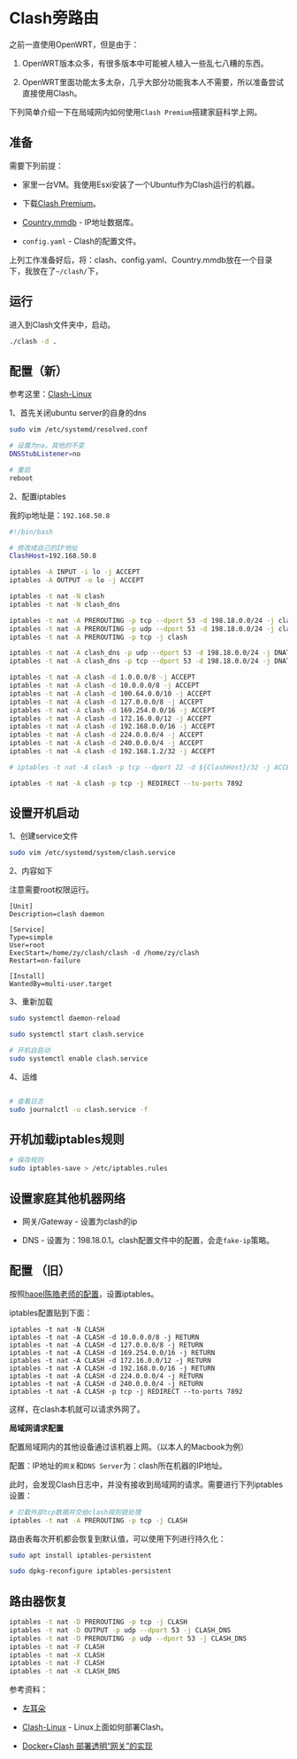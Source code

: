 # Clash旁路由

之前一直使用OpenWRT，但是由于：

1. OpenWRT版本众多，有很多版本中可能被人植入一些乱七八糟的东西。

2. OpenWRT里面功能太多太杂，几乎大部分功能我本人不需要，所以准备尝试直接使用Clash。

下列简单介绍一下在局域网内如何使用`Clash Premium`搭建家庭科学上网。


## 准备

需要下列前提：

- 家里一台VM。我使用Esxi安装了一个Ubuntu作为Clash运行的机器。

- 下载[Clash Premium](https://github.com/Dreamacro/clash/releases/tag/premium)。

- [Country.mmdb](https://github.com/Dreamacro/maxmind-geoip/releases/latest/download/Country.mmdb) - IP地址数据库。

- `config.yaml` - Clash的配置文件。


上列工作准备好后，将：clash、config.yaml、Country.mmdb放在一个目录下，我放在了`~/clash/`下，


## 运行

进入到Clash文件夹中，启动。

```bash
./clash -d . 
```

## 配置（新）

参考这里：[Clash-Linux](https://github.com/yuanlam/Clash-Linux)


1、首先关闭ubuntu server的自身的dns

```bash
sudo vim /etc/systemd/resolved.conf

# 设置为no，其他的不变
DNSStubListener=no

# 重启
reboot
```


2、配置iptables


我的ip地址是：`192.168.50.8`

```bash
#!/bin/bash

# 修改成自己的IP地址
ClashHost=192.168.50.8

iptables -A INPUT -i lo -j ACCEPT
iptables -A OUTPUT -o lo -j ACCEPT

iptables -t nat -N clash
iptables -t nat -N clash_dns

iptables -t nat -A PREROUTING -p tcp --dport 53 -d 198.18.0.0/24 -j clash_dns
iptables -t nat -A PREROUTING -p udp --dport 53 -d 198.18.0.0/24 -j clash_dns
iptables -t nat -A PREROUTING -p tcp -j clash

iptables -t nat -A clash_dns -p udp --dport 53 -d 198.18.0.0/24 -j DNAT --to-destination ${ClashHost}:53
iptables -t nat -A clash_dns -p tcp --dport 53 -d 198.18.0.0/24 -j DNAT --to-destination ${ClashHost}:53

iptables -t nat -A clash -d 1.0.0.0/8 -j ACCEPT
iptables -t nat -A clash -d 10.0.0.0/8 -j ACCEPT
iptables -t nat -A clash -d 100.64.0.0/10 -j ACCEPT
iptables -t nat -A clash -d 127.0.0.0/8 -j ACCEPT
iptables -t nat -A clash -d 169.254.0.0/16 -j ACCEPT
iptables -t nat -A clash -d 172.16.0.0/12 -j ACCEPT
iptables -t nat -A clash -d 192.168.0.0/16 -j ACCEPT
iptables -t nat -A clash -d 224.0.0.0/4 -j ACCEPT
iptables -t nat -A clash -d 240.0.0.0/4 -j ACCEPT
iptables -t nat -A clash -d 192.168.1.2/32 -j ACCEPT

# iptables -t nat -A clash -p tcp --dport 22 -d ${ClashHost}/32 -j ACCEPT

iptables -t nat -A clash -p tcp -j REDIRECT --to-ports 7892
```


## 设置开机启动

1、创建service文件

```bash
sudo vim /etc/systemd/system/clash.service
```

2、内容如下

注意需要root权限运行。

```
[Unit]
Description=clash daemon

[Service]
Type=simple
User=root
ExecStart=/home/zy/clash/clash -d /home/zy/clash
Restart=on-failure

[Install]
WantedBy=multi-user.target
```


3、重新加载

```bash
sudo systemctl daemon-reload

sudo systemctl start clash.service

# 开机自启动
sudo systemctl enable clash.service
```


4、运维

```bash

# 查看日志
sudo journalctl -u clash.service -f
```


## 开机加载iptables规则

```bash
# 保存规则
sudo iptables-save > /etc/iptables.rules

```


## 设置家庭其他机器网络

- 网关/Gateway - 设置为clash的ip

- DNS - 设置为：198.18.0.1。clash配置文件中的配置，会走`fake-ip`策略。


## 配置 （旧）

按照[haoel陈皓老师的配置](https://github.com/haoel/haoel.github.io#74-%E8%AE%BE%E7%BD%AE-iptables-%E8%BD%AC%E5%8F%91)，设置iptables。

iptables配置贴到下面：

```
iptables -t nat -N CLASH
iptables -t nat -A CLASH -d 10.0.0.0/8 -j RETURN
iptables -t nat -A CLASH -d 127.0.0.0/8 -j RETURN
iptables -t nat -A CLASH -d 169.254.0.0/16 -j RETURN
iptables -t nat -A CLASH -d 172.16.0.0/12 -j RETURN
iptables -t nat -A CLASH -d 192.168.0.0/16 -j RETURN
iptables -t nat -A CLASH -d 224.0.0.0/4 -j RETURN
iptables -t nat -A CLASH -d 240.0.0.0/4 -j RETURN
iptables -t nat -A CLASH -p tcp -j REDIRECT --to-ports 7892
```

这样，在clash本机就可以请求外网了。


**局域网请求配置**

配置局域网内的其他设备通过该机器上网。（以本人的Macbook为例）

配置：IP地址的`网关`和`DNS Server`为：clash所在机器的IP地址。

此时，会发现Clash日志中，并没有接收到局域网的请求。需要进行下列iptables设置：

```bash
# 拦截外部tcp数据并交给clash规则链处理
iptables -t nat -A PREROUTING -p tcp -j CLASH
```

路由表每次开机都会恢复到默认值，可以使用下列进行持久化：

```bash
sudo apt install iptables-persistent

sudo dpkg-reconfigure iptables-persistent
```


## 路由器恢复

```bash
iptables -t nat -D PREROUTING -p tcp -j CLASH
iptables -t nat -D OUTPUT -p udp --dport 53 -j CLASH_DNS
iptables -t nat -D PREROUTING -p udp --dport 53 -j CLASH_DNS
iptables -t nat -F CLASH
iptables -t nat -X CLASH
iptables -t nat -F CLASH
iptables -t nat -X CLASH_DNS
```


参考资料：

- [左耳朵](https://github.com/haoel/haoel.github.io)

- [Clash-Linux](https://github.com/yuanlam/Clash-Linux) - Linux上面如何部署Clash。

- [Docker+Clash 部署透明“网关”的实现](https://zhuanlan.zhihu.com/p/423684520)